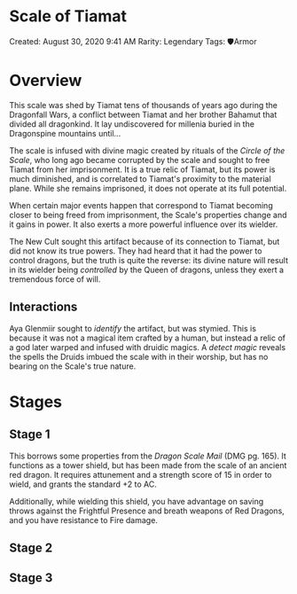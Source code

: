 # Scale of Tiamat

Created: August 30, 2020 9:41 AM
Rarity: Legendary
Tags:  🛡️Armor

# Overview

This scale was shed by Tiamat tens of thousands of years ago during the Dragonfall Wars, a conflict between Tiamat and her brother Bahamut that divided all dragonkind. It lay undiscovered for millenia buried in the Dragonspine mountains until...

The scale is infused with divine magic created by rituals of the *Circle of the Scale*, who long ago became corrupted by the scale and sought to free Tiamat from her imprisonment. It is a true relic of Tiamat, but its power is much diminished, and is correlated to Tiamat's proximity to the material plane. While she remains imprisoned, it does not operate at its full potential.

When certain major events happen that correspond to Tiamat becoming closer to being freed from imprisonment, the Scale's properties change and it gains in power. It also exerts a more powerful influence over its wielder.

The New Cult sought this artifact because of its connection to Tiamat, but did not know its true powers. They had heard that it had the power to control dragons, but the truth is quite the reverse: its divine nature will result in its wielder being *controlled* by the Queen of dragons, unless they exert a tremendous force of will.

## Interactions

Aya Glenmiir sought to *identify* the artifact, but was stymied. This is because it was not a magical item crafted by a human, but instead a relic of a god later warped and infused with druidic magics. A *detect magic* reveals the spells the Druids imbued the scale with in their worship, but has no bearing on the Scale's true nature.

# Stages

## Stage 1

This borrows some properties from the *Dragon Scale Mail* (DMG pg. 165). It functions as a tower shield, but has been made from the scale of an ancient red dragon. It requires attunement and a strength score of 15 in order to wield, and grants the standard +2 to AC.

Additionally, while wielding this shield, you have advantage on saving throws against the Frightful Presence and breath weapons of Red Dragons, and you have resistance to Fire damage.

## Stage 2

## Stage 3